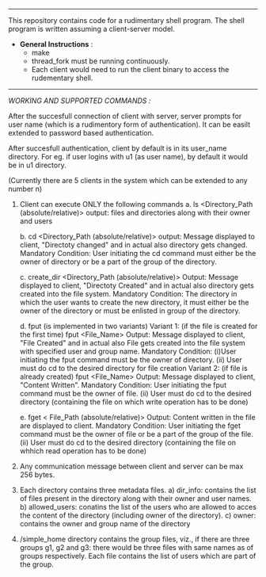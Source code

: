
****************************************************************
This repository contains code for a rudimentary shell program.
The shell program is written assuming a client-server model.

* **General Instructions** :
    * make
    * thread_fork must be running continuously.
    * Each client would need to run the client binary to access the rudementary shell. 

****************************************************************
*WORKING AND SUPPORTED COMMANDS :* 

After the succesfull connection of client with server, server prompts for user name (which is a rudimentory form of authentication). It can be easilt extended to password based authentication.

After succesfull authentication, client by default is in its user_name directory. For eg. if user logins with u1 (as user name), by default it would be in u1 directory.

(Currently there are 5 clients in the system which can be extended to any number n)

1. Client can execute ONLY the following commands
   a. ls <Directory_Path (absolute/relative)> 
         output: files and directories along with their owner and users
   
   b. cd <Directory_Path (absolute/relative)> 
         output: Message displayed to client, "Directoty changed" and in actual also directory gets changed.
		 Mandatory Condition: User initiating the cd command must either be the owner of directory or be a part of the group of the directory.
   
   c. create_dir <Directory_Path (absolute/relative)> 
         Output: Message displayed to client, "Directoty Created" and in actual also directory gets created into the file system.
		 Mandatory Condition: The directory in which the user wants to create the new directory, it must either be the owner of the directory or must be 
		 enlisted in group of the directory.
	
	d. fput (is implemented in two variants)
         Variant 1: (if the file is created for the first time)
		 fput <File_Name> <user name> <group name>
		 Output: Message displayed to client, "File Created" and in actual also File gets created into the file system with specified user and group name.
		 Mandatory Condition: (i)User initiating the fput command must be the owner of directory. (ii) User must do cd to the desired directory for file creation
		 Variant 2: (if file is already created)
		 fput <File_Name> <content to be written into the file>
		 Output: Message displayed to client, "Content Written".
		 Mandatory Condition: User initiating the fput command must be the owner of file. (ii) User must do cd to the desired directory 
		 (containing the file on which write operation has to be done)
		  
	e. fget < File_Path (absolute/relative)> 
	    Output: Content written in the file are displayed to client.
        Mandatory Condition: User initiating the fget command must be the owner of file or be a part of the group of the file. (ii) User must do cd 
		to the desired directory (containing the file on whhich read operation has to be done)
		

2. Any communication message between client and server can be max 256 bytes. 

3. Each directory contains three metadata files.
    a) dir_info: contains the list of files present in the directory along with their owner and user names.		
    b) allowed_users: conatins the list of the users who are allowed to acces the content of the directory (including owner of the directory).
    c) owner: contains the owner and group name of the directory
	
4. /simple_home directory contains the group files, viz., if there are three groups g1, g2 and g3: there would be three files with same names as of groups respectively.
    Each file contains the list of users which are part of the group.

